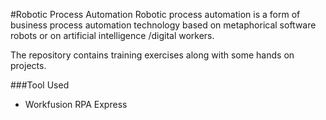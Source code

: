 #Robotic Process Automation
Robotic process automation is a form of business process automation technology based on metaphorical software robots or on artificial intelligence /digital workers.

The repository contains training exercises along with some hands on projects.

###Tool Used
- Workfusion RPA Express
